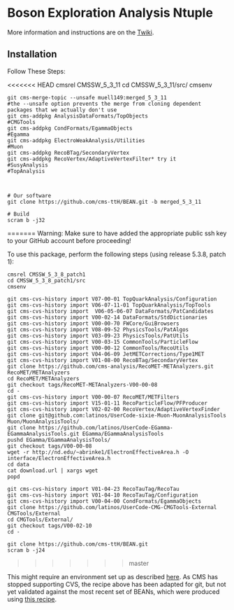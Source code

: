 # Boson Exploration Analysis Ntuple

More information and instructions are on the [Twiki](https://twiki.cern.ch/twiki/bin/viewauth/CMS/TTbarHiggs).

## Installation
Follow These Steps:

<<<<<<< HEAD
    cmsrel CMSSW_5_3_11
    cd CMSSW_5_3_11/src/
    cmsenv

    git cms-merge-topic --unsafe muell149:merged_5_3_11
    #the --unsafe option prevents the merge from cloning dependent packages that we actually don't use
    git cms-addpkg AnalysisDataFormats/TopObjects 
    #CMGTools
    git cms-addpkg CondFormats/EgammaObjects
    #Egamma 
    git cms-addpkg ElectroWeakAnalysis/Utilities
    #Muon
    git cms-addpkg RecoBTag/SecondaryVertex
    git cms-addpkg RecoVertex/AdaptiveVertexFilter* try it
    #SusyAnalysis
    #TopAnalysis
    
    

    # Our software
    git clone https://github.com/cms-ttH/BEAN.git -b merged_5_3_11

    # Build
    scram b -j32
=======
Warning: Make sure to have added the appropriate public ssh key to your GitHub account before proceeding!

To use this package, perform the following steps (using release 5.3.8, patch 1):

	cmsrel CMSSW_5_3_8_patch1
	cd CMSSW_5_3_8_patch1/src
	cmsenv

	git cms-cvs-history import V07-00-01 TopQuarkAnalysis/Configuration
	git cms-cvs-history import V06-07-11-01 TopQuarkAnalysis/TopTools
	git cms-cvs-history import  V06-05-06-07 DataFormats/PatCandidates
	git cms-cvs-history import V00-02-14 DataFormats/StdDictionaries
	git cms-cvs-history import V00-00-70 FWCore/GuiBrowsers
	git cms-cvs-history import V08-09-52 PhysicsTools/PatAlgos
	git cms-cvs-history import V03-09-23 PhysicsTools/PatUtils
	git cms-cvs-history import V00-03-15 CommonTools/ParticleFlow
	git cms-cvs-history import V00-00-12 CommonTools/RecoUtils
	git cms-cvs-history import V04-06-09 JetMETCorrections/Type1MET
	git cms-cvs-history import V01-08-00 RecoBTag/SecondaryVertex
	git clone https://github.com/cms-analysis/RecoMET-METAnalyzers.git RecoMET/METAnalyzers
	cd RecoMET/METAnalyzers
	git checkout tags/RecoMET-METAnalyzers-V00-00-08
	cd -
	git cms-cvs-history import V00-00-07 RecoMET/METFilters
	git cms-cvs-history import V15-01-11 RecoParticleFlow/PFProducer
	git cms-cvs-history import V02-02-00 RecoVertex/AdaptiveVertexFinder
	git clone git@github.com:latinos/UserCode-sixie-Muon-MuonAnalysisTools Muon/MuonAnalysisTools/
	git clone https://github.com/latinos/UserCode-EGamma-EGammaAnalysisTools.git EGamma/EGammaAnalysisTools
	pushd EGamma/EGammaAnalysisTools/
	git checkout tags/V00-00-08
	wget -r http://nd.edu/~abrinke1/ElectronEffectiveArea.h -O interface/ElectronEffectiveArea.h
	cd data
	cat download.url | xargs wget
	popd

	git cms-cvs-history import V01-04-23 RecoTauTag/RecoTau
	git cms-cvs-history import V01-04-10 RecoTauTag/Configuration
	git cms-cvs-history import V00-04-00 CondFormats/EgammaObjects
	git clone https://github.com/latinos/UserCode-CMG-CMGTools-External CMGTools/External
	cd CMGTools/External/
	git checkout tags/V00-02-10
	cd -

	git clone https://github.com/cms-ttH/BEAN.git
	scram b -j24
>>>>>>> master

This might require an environment set up as described [here](http://wiki.crc.nd.edu/wiki/index.php/NDCMS_SettingUpEnvironment).
As CMS has stopped supporting CVS, the recipe above has been adapted for git, but not yet validated against the most recent set of
BEANs, which were produced using [this recipe](https://twiki.cern.ch/twiki/bin/viewauth/CMS/TTbarHiggs#53X_prescription).
